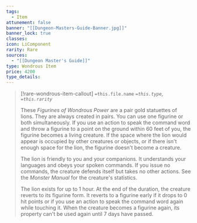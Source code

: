 ```yaml
---
tags:
  - Item
attunement: false
banner: "[[Dungeon-Masters-Guide-Banner.jpg]]"
banner_lock: true
classes: 
icon: LiComponent
rarity: Rare
sources:
  - "[[Dungeon Master's Guide]]"
type: Wondrous Item
price: 4200
type_details:
---
```

>[!rare-wondrous-item-callout] `=this.file.name`
>*`=this.type`, `=this.rarity`*
>
>These *Figurines of Wondrous Power* are a pair gold statuettes of lions. They are always created in pairs. You can use one figurine or both simultaneously. If you use an action to speak the command word and throw a figurine to a point on the ground within 60 feet of you, the figurine becomes a living creature. If the space where the lion would appear is occupied by other creatures or objects, or if there isn't enough space for the lion, the figurine doesn't become a creature.
>
>The lion is friendly to you and your companions. It understands your languages and obeys your spoken commands. If you issue no commands, the creature defends itself but takes no other actions. See the *Monster Manual* for the creature's statistics.
>
>The lion exists for up to 1 hour. At the end of the duration, the creature reverts to its figurine form. It reverts to a figurine early if it drops to 0 hit points or if you use an action to speak the command word again while touching it. When the creature becomes a figurine again, its property can't be used again until 7 days have passed.

